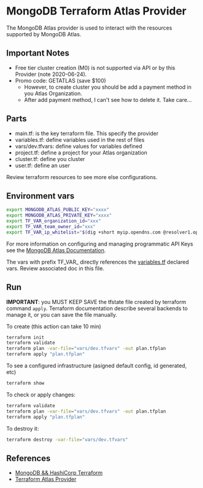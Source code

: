 # MongoDB Terraform Atlas Provider

The MongoDB Atlas provider is used to interact with the resources supported by
MongoDB Atlas.

## Important Notes
 
- Free tier cluster creation (M0) is not supported via API or by this Provider
  (note 2020-06-24).
- Promo code: GETATLAS (save $100)
    - However, to create cluster you should be add a payment method in you Atlas
      Organization.
    - After add payment method, I can't see how to delete it. Take care...

## Parts

- main.tf: is the key terraform file. This specify the provider
- variables.tf: define variables used in the rest of files
- vars/dev.tfvars: define values for variables defined
- project.tf: define a project for your Atlas organization
- cluster.tf: define you cluster
- user.tf: define an user

Review terraform resources to see more else configurations.

## Environment vars

```sh
export MONGODB_ATLAS_PUBLIC_KEY="xxxx"
export MONGODB_ATLAS_PRIVATE_KEY="xxxx"
export TF_VAR_organization_id="xxx" 
export TF_VAR_team_owner_id="xxx"
export TF_VAR_ip_whitelist="$(dig +short myip.opendns.com @resolver1.opendns.com)"

```

For more information on configuring and managing programmatic API Keys see the
[MongoDB Atlas
Documentation](https://docs.atlas.mongodb.com/tutorial/manage-programmatic-access/index.html).

The vars with prefix TF_VAR_ directly references the
[variables.tf](./variables.tf) declared vars. Review associated doc in this
file.

## Run 

**IMPORTANT**: you MUST KEEP SAVE the tfstate file created by terraform command
`apply`. Terraform documentation describe several backends to manage it, or you
can save the file manually.

To create (this action can take 10 min)
```sh
terraform init
terraform validate
terraform plan -var-file="vars/dev.tfvars" -out plan.tfplan
terraform apply "plan.tfplan"
```

To see a configured infrastructure (asigned default config, id generated, etc)
```sh
terraform show
```

To check or apply changes:
```sh
terraform validate
terraform plan -var-file="vars/dev.tfvars" -out plan.tfplan
terraform apply "plan.tfplan"
```

To destroy it:
```sh
terraform destroy -var-file="vars/dev.tfvars"
```


## References

- [MongoDB && HashiCorp
  Terraform](https://www.mongodb.com/atlas/hashicorp-terraform)
- [Terraform Atlas
  Provider](https://www.terraform.io/docs/providers/mongodbatlas/index.html)

